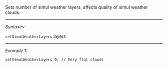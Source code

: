 Sets number of simul weather layers, affects quality of simul weather clouds.


---
*Syntaxes:*

`setSimulWeatherLayers` layers

---
*Example 1:*

```sqf
setSimulWeatherLayers 0; // Very flat clouds
```
